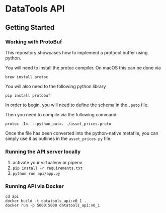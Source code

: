 # DataTools API

## Getting Started

### Working with ProtoBuf
This repository showcases how to implement a protocol buffer using python.

You will need to install the protoc compiler. On macOS this can be done via 
```
brew install protoc
```

You will also need to the following python library

```
pip install protobuf
```

In order to begin, you will need to define the schema in the `.poto` file.

Then you need to compile via the following command:

```
protoc -I=. --python_out=. ./asset_prices.proto
```

Once the file has been converted into the python-native metafile, 
you can simply use it as outlines in the `asset_prices.py` file.

### Running the API server locally
1. activate your virtualenv or pipenv
2. `pip install -r requirements.txt`
3. `python run api/app.py`

### Running API via Docker
```
cd api
docker build -t datatools_api:v0_1 .
docker run -p 5000:5000 datatools_api:v0_1
```